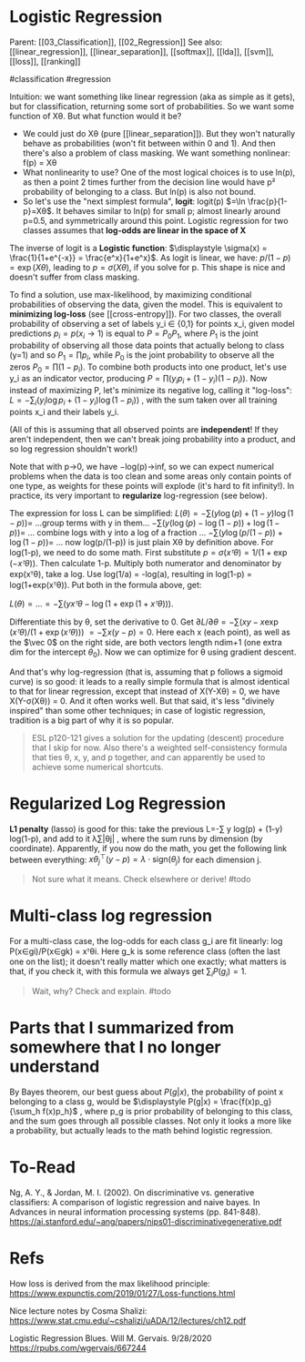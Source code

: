 # Logistic Regression

Parent: [[03_Classification]], [[02_Regression]]
See also: [[linear_regression]], [[linear_separation]], [[softmax]], [[lda]], [[svm]], [[loss]], [[ranking]]

#classification #regression


Intuition: we want something like linear regression (aka as simple as it gets), but for classification, returning some sort of probabilities. So we want some function of Xθ. But what function would it be?

* We could just do Xθ (pure [[linear_separation]]). But they won't naturally behave as probabilities (won't fit between within 0 and 1). And then there's also a problem of class masking. We want something nonlinear: f(p) = Xθ
* What nonlinearity to use? One of the most logical choices is to use ln(p), as then a point 2 times further from the decision line would have p² probability of belonging to a class. But ln(p) is also not bound.
* So let's use the "next simplest formula", **logit**: logit(p) $=\ln \frac{p}{1-p}=Xθ$. It behaves similar to ln(p) for small p; almost linearly around p=0.5, and symmetrically around this point. Logistic regression for two classes assumes that **log-odds are linear in the space of X**

The inverse of logit is a **Logistic function**: $\displaystyle \sigma(x) = \frac{1}{1+e^{-x}} = \frac{e^x}{1+e^x}$. As logit is linear, we have: $p/(1-p)=\exp(Xθ)$, leading to $p = σ(Xθ)$, if you solve for p. This shape is nice and doesn't suffer from class masking.

To find a solution, use max-likelihood, by maximizing conditional probabilities of observing the data, given the model. This is equivalent to **minimizing log-loss** (see [[cross-entropy]]). For two classes, the overall probability of observing a set of labels y_i ∈ {0,1} for points x_i, given model predictions $p_i = p(x_i → 1)$ is equal to $P = P_0 P_1$, where $P_1$ is the joint probability of observing all those data points that actually belong to class (y=1) and so $P_1 = \prod p_i$, while $P_0$ is the joint probability to observe all the zeros $P_0 = \prod (1-p_i)$. To combine both products into one product, let's use y_i as an indicator vector, producing $P = \prod (y_i p_i + (1-y_i)(1-p_i))$. Now instead of maximizing P, let's minimize its negative log, calling it "log-loss": $L = -∑_i(y_i \log p_i + (1-y_i)\log(1-p_i))$ , with the sum taken over all training points x_i and their labels y_i. 

(All of this is assuming that all observed points are **independent**! If they aren't independent, then we can't break joing probability into a product, and so log regression shouldn't work!)

Note that with p→0, we have −log(p)→inf, so we can expect numerical problems when the data is too clean and some areas only contain points of one type, as weights for these points will explode (it's hard to fit infinity!). In practice, its very important to **regularize** log-regression (see below).

The expression for loss L can be simplified: 
$L(θ) = -∑( y \log(p) + (1-y)\log(1-p) ) =$ ...group terms with y in them...
$-∑( y (\log(p) - \log(1-p)) + \log(1-p)) =$ … combine logs with y into a log of a fraction ...
$-∑( y \log(p/(1-p)) + \log(1-p) ) =$ … 
now log(p/(1-p)) is just plain Xθ by definition above.
For log(1-p), we need to do some math. First substitute $p=σ(xᵀθ)= 1/(1+\exp(-xᵀθ))$. Then calculate 1-p. Multiply both numerator and denominator by exp(xᵀθ), take a log. Use log(1/a) = -log(a), resulting in log(1-p) = log(1+exp(xᵀθ)). Put both in the formula above, get:

$L(θ) = … = -∑( yxᵀθ - \log(1+\exp(1+xᵀθ)) )$. 

Differentiate this by θ, set the derivative to 0. Get $∂L/∂θ = −∑ (xy − x\exp(xᵀθ)/(1+\exp(xᵀθ)))$ 
$= −∑x(y-p) = 0$. Here each x (each point), as well as the $\vec 0$ on the right side, are both vectors length ndim+1 (one extra dim for the intercept $θ_0$). Now we can optimize for θ using gradient descent. 

And that's why log-regression (that is, assuming that p follows a sigmoid curve) is so good: it leads to a really simple formula that is almost identical to that for linear regression, except that instead of X(Y-Xθ) = 0, we have X(Y-σ(Xθ)) = 0. And it often works well. But that said, it's less "divinely inspired" than some other techniques; in case of logistic regression, tradition is a big part of why it is so popular.

> ESL p120-121 gives a solution for the updating (descent) procedure that I skip for now. Also there's a weighted self-consistency formula that ties θ, x, y, and p together, and can apparently be used to achieve some numerical shortcuts.

# Regularized Log Regression

**L1 penalty** (lasso) is good for this: take the previous L=-∑ y log(p) + (1-y) log(1-p), and add to it λ∑|θj| , where the sum runs by dimension (by coordinate). Apparently, if you now do the math, you get the following link between everything: $xθ_j^\top (y-p) = λ\cdot\text{sign}(θ_j)$ for each dimension j.

> Not sure what it means. Check elsewhere or derive! #todo

# Multi-class log regression

For a multi-class case, the log-odds for each class g_i are fit linearly: log P(x∈gi)/P(x∈gk) = xᵀθi. Here g_k is some reference class (often the last one on the list); it doesn't really matter which one exactly; what matters is that, if you check it, with this formula we always get $∑_iP(g_i)=1$.

> Wait, why? Check and explain. #todo

# Parts that I summarized from somewhere that I no longer understand

By Bayes theorem, our best guess about $P(g|x)$, the probability of point x belonging to a class g, would be $\displaystyle P(g|x) = \frac{f(x)p_g}{\sum_h f(x)p_h}$ , where p_g is prior probability of belonging to this class, and the sum goes through all possible classes. Not only it looks a more like a probability, but actually leads to the math behind logistic regression.

# To-Read

Ng, A. Y., & Jordan, M. I. (2002). On discriminative vs. generative classifiers: A comparison of logistic regression and naive bayes. In Advances in neural information processing systems (pp. 841-848).
https://ai.stanford.edu/~ang/papers/nips01-discriminativegenerative.pdf

# Refs

How loss is derived from the max likelihood principle:
https://www.expunctis.com/2019/01/27/Loss-functions.html

Nice lecture notes by Cosma Shalizi:
https://www.stat.cmu.edu/~cshalizi/uADA/12/lectures/ch12.pdf

Logistic Regression Blues. Will M. Gervais. 9/28/2020
https://rpubs.com/wgervais/667244